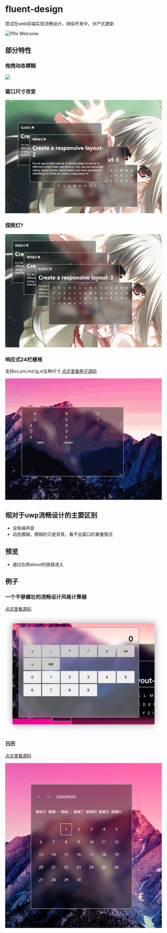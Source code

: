 # fluent-design
尝试在web前端实现流畅设计，持续开发中，诈尸式更新

![PRs Welcome](https://img.shields.io/badge/PRs-welcome-brightgreen.svg)
## 部分特性
### 拖拽动态模糊
![](./doc-img/move.gif)
### 窗口尺寸改变
![](./doc-img/resize.gif)
### 探照灯?
![](./doc-img/glow.gif)
### 响应式24栏栅格
支持xs,sm,md,lg,xl五种尺寸
[点这里看例子源码](./src/example/reactive-layout.vue)

![](./doc-img/reactive-break-point.gif)
## 相对于uwp流畅设计的主要区别
* 没有噪声层
* 动态模糊，模糊的只是背景，看不出窗口的重叠情况
## 预览
* 通过右侧about的链接进入
## 例子
### 一个不够健壮的流畅设计风格计算器
[点这里看源码](./src/example/calculator.vue)

![计算器](./doc-img/calculator.png)
### 日历
[点这里看源码](./src/example/calendar.vue)

![日历](./doc-img/calendar.PNG)
